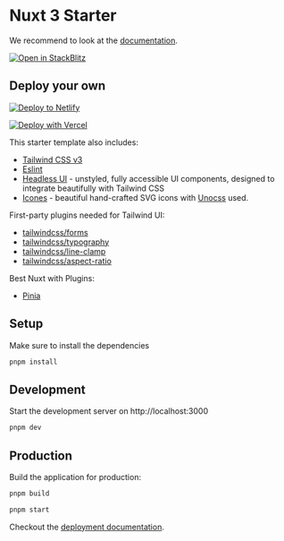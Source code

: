 # Nuxt 3 Starter

We recommend to look at the [documentation](https://v3.nuxtjs.org).
 


[![Open in StackBlitz](https://developer.stackblitz.com/img/open_in_stackblitz.svg)](https://stackblitz.com/github/productdevbook/nuxt3-app)

## Deploy your own

[![Deploy to Netlify](https://www.netlify.com/img/deploy/button.svg)](https://app.netlify.com/start/deploy?repository=https://github.com/productdevbook/nuxt3-app)

[![Deploy with Vercel](https://vercel.com/button)](https://vercel.com/new/git/external?repository-url=https://github.com/productdevbook/nuxt3-app)

This starter template also includes:

- [Tailwind CSS v3](https://github.com/tailwindlabs/tailwindcss)
- [Eslint](https://eslint.org)
- [Headless UI](https://headlessui.dev/vue/menu) - unstyled, fully accessible UI components, designed to integrate beautifully with Tailwind CSS
- [Icones](https://github.com/antfu/icones) - beautiful hand-crafted SVG icons with [Unocss](https://github.com/unocss/unocss) used. 

First-party plugins needed for Tailwind UI:

- [tailwindcss/forms](https://github.com/tailwindlabs/tailwindcss-forms)
- [tailwindcss/typography](https://github.com/tailwindlabs/tailwindcss-typography)
- [tailwindcss/line-clamp](https://github.com/tailwindlabs/tailwindcss-line-clamp)
- [tailwindcss/aspect-ratio](https://github.com/tailwindlabs/tailwindcss-aspect-ratio)


Best Nuxt with Plugins:
- [Pinia](https://github.com/posva/pinia)

## Setup

Make sure to install the dependencies

```bash
pnpm install
```

## Development

Start the development server on http://localhost:3000

```bash
pnpm dev
```

## Production

Build the application for production:

```bash
pnpm build
```

```bash
pnpm start
```

Checkout the [deployment documentation](https://v3.nuxtjs.org/docs/deployment).
